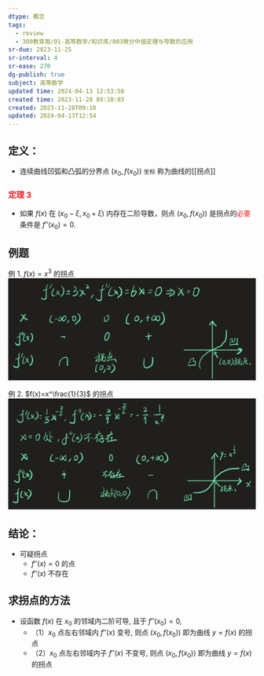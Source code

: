 ```yaml
---
dtype: 概念
tags:
  - review
  - 300教育类/01-高等数学/知识库/003微分中值定理与导数的应用
sr-due: 2023-11-25
sr-interval: 4
sr-ease: 270
dg-publish: true
subject: 高等数学
updated time: 2024-04-13 12:53:50
created time: 2023-11-28 09:10:03
created: 2023-11-28T09:10
updated: 2024-04-13T12:54
---
```

## 定义：
- 连续曲线凹弧和凸弧的分界点 $(x_0,f (x_0))$ `坐标` 称为曲线的[[拐点]]

### <font color=#ed1c24>定理 3</font>
- 如果 $f (x)$ 在 $(x_0-\xi, x_0+\xi)$ 内存在二阶导数，则点 $(x_0, f(x_0))$ 是拐点的<font color=#ed1c24>必要</font>条件是 $f''(x_0)=0$.

## 例题
例 1. $f(x)=x^3$ 的拐点
![](https://raw.githubusercontent.com/RainbowRain9/PicGo/master/202311280842010.png)

例 2. $f(x)=x^\frac{1}{3}$ 的拐点
![](https://raw.githubusercontent.com/RainbowRain9/PicGo/master/202311280844404.png)

## 结论：
- 可疑拐点
	- $f''(x)=0$ 的点
	- $f''(x)$ 不存在

## 求拐点的方法
- 设函数 $f (x)$ 在 $x_0$ 的邻域内二阶可导, 且于 $f'' (x_0)=0$,
	- （1）$x_0$ 点左右邻域内 $f''(x)$ 变号, 则点 $(x_0,f (x_0))$ 即为曲线 $y=f (x)$ 的拐点
	- （2）$x_0$ 点左右邻域内子 $f'' (x)$ 不变号, 则点 $(x_0,f (x_0))$ 即为曲线 $y=f (x)$ 的拐点
